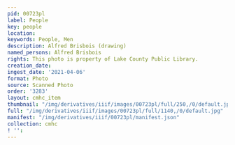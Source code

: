 ```yaml
---
pid: 00723pl
label: People
key: people
location: 
keywords: People, Men
description: Alfred Brisbois (drawing)
named_persons: Alfred Brisbois
rights: This photo is property of Lake County Public Library.
creation_date: 
ingest_date: '2021-04-06'
format: Photo
source: Scanned Photo
order: '3283'
layout: cmhc_item
thumbnail: "/img/derivatives/iiif/images/00723pl/full/250,/0/default.jpg"
full: "/img/derivatives/iiif/images/00723pl/full/1140,/0/default.jpg"
manifest: "/img/derivatives/iiif/00723pl/manifest.json"
collection: cmhc
! '': 
---
```

